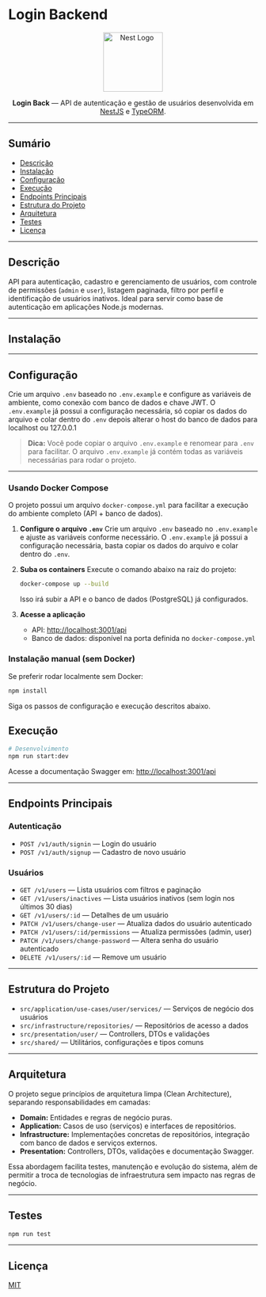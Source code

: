# Login Backend

<p align="center">
  <a href="http://nestjs.com/" target="blank"><img src="https://nestjs.com/img/logo-small.svg" width="120" alt="Nest Logo" /></a>
</p>

<p align="center">
  <b>Login Back</b> — API de autenticação e gestão de usuários desenvolvida em <a href="https://nestjs.com/" target="_blank">NestJS</a> e <a href="https://typeorm.io/" target="_blank">TypeORM</a>.
</p>

---

## Sumário

- [Descrição](#descrição)
- [Instalação](#instalação)
- [Configuração](#configuração)
- [Execução](#execução)
- [Endpoints Principais](#endpoints-principais)
- [Estrutura do Projeto](#estrutura-do-projeto)
- [Arquitetura](#arquitetura)
- [Testes](#testes)
- [Licença](#licença)

---

## Descrição

API para autenticação, cadastro e gerenciamento de usuários, com controle de permissões (`admin` e `user`), listagem paginada, filtro por perfil e identificação de usuários inativos. Ideal para servir como base de autenticação em aplicações Node.js modernas.

---

## Instalação

---

## Configuração

Crie um arquivo `.env` baseado no `.env.example` e configure as variáveis de ambiente, como conexão com banco de dados e chave JWT. O `.env.example` já possui a configuração necessária, só copiar os dados do arquivo e colar dentro do `.env` depois alterar o host do banco de dados para localhost ou 127.0.0.1

> **Dica:**
> Você pode copiar o arquivo `.env.example` e renomear para `.env` para facilitar.
> O arquivo `.env.example` já contém todas as variáveis necessárias para rodar o projeto.

---

### Usando Docker Compose

O projeto possui um arquivo `docker-compose.yml` para facilitar a execução do ambiente completo (API + banco de dados).

1. **Configure o arquivo `.env`**
   Crie um arquivo `.env` baseado no `.env.example` e ajuste as variáveis conforme necessário. O `.env.example` já possui a configuração necessária, basta copiar os dados do arquivo e colar dentro do `.env`.

2. **Suba os containers**
   Execute o comando abaixo na raiz do projeto:

   ```bash
   docker-compose up --build
   ```

   Isso irá subir a API e o banco de dados (PostgreSQL) já configurados.

3. **Acesse a aplicação**
   - API: [http://localhost:3001/api](http://localhost:3001/api)
   - Banco de dados: disponível na porta definida no `docker-compose.yml`

### Instalação manual (sem Docker)

Se preferir rodar localmente sem Docker:

```bash
npm install
```

Siga os passos de configuração e execução descritos abaixo.

## Execução

```bash
# Desenvolvimento
npm run start:dev
```

Acesse a documentação Swagger em: [http://localhost:3001/api](http://localhost:3001/api)

---

## Endpoints Principais

### Autenticação

- `POST /v1/auth/signin` — Login do usuário
- `POST /v1/auth/signup` — Cadastro de novo usuário

### Usuários

- `GET /v1/users` — Lista usuários com filtros e paginação
- `GET /v1/users/inactives` — Lista usuários inativos (sem login nos últimos 30 dias)
- `GET /v1/users/:id` — Detalhes de um usuário
- `PATCH /v1/users/change-user` — Atualiza dados do usuário autenticado
- `PATCH /v1/users/:id/permissions` — Atualiza permissões (admin, user)
- `PATCH /v1/users/change-password` — Altera senha do usuário autenticado
- `DELETE /v1/users/:id` — Remove um usuário

---

## Estrutura do Projeto

- `src/application/use-cases/user/services/` — Serviços de negócio dos usuários
- `src/infrastructure/repositories/` — Repositórios de acesso a dados
- `src/presentation/user/` — Controllers, DTOs e validações
- `src/shared/` — Utilitários, configurações e tipos comuns

---

## Arquitetura

O projeto segue princípios de arquitetura limpa (Clean Architecture), separando responsabilidades em camadas:

- **Domain:** Entidades e regras de negócio puras.
- **Application:** Casos de uso (serviços) e interfaces de repositórios.
- **Infrastructure:** Implementações concretas de repositórios, integração com banco de dados e serviços externos.
- **Presentation:** Controllers, DTOs, validações e documentação Swagger.

Essa abordagem facilita testes, manutenção e evolução do sistema, além de permitir a troca de tecnologias de infraestrutura sem impacto nas regras de negócio.

---

## Testes

```bash
npm run test
```

---

## Licença

[MIT](LICENSE)
